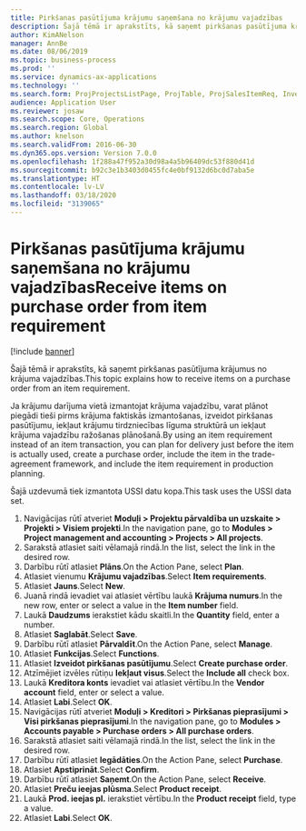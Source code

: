 ```yaml
---
title: Pirkšanas pasūtījuma krājumu saņemšana no krājumu vajadzības
description: Šajā tēmā ir aprakstīts, kā saņemt pirkšanas pasūtījuma krājumus no krājuma vajadzības.
author: KimANelson
manager: AnnBe
ms.date: 08/06/2019
ms.topic: business-process
ms.prod: ''
ms.service: dynamics-ax-applications
ms.technology: ''
ms.search.form: ProjProjectsListPage, ProjTable, ProjSalesItemReq, InventItemIdLookupSimple, PurchCreateFromSalesOrder, VendAccountItemLookup, PurchTable, PurchEditLines
audience: Application User
ms.reviewer: josaw
ms.search.scope: Core, Operations
ms.search.region: Global
ms.author: knelson
ms.search.validFrom: 2016-06-30
ms.dyn365.ops.version: Version 7.0.0
ms.openlocfilehash: 1f288a47f952a30d98a4a5b96409dc53f880d41d
ms.sourcegitcommit: b92c3e1b3403d0455fc4e0bf9132d6bc0d7aba5e
ms.translationtype: HT
ms.contentlocale: lv-LV
ms.lasthandoff: 03/18/2020
ms.locfileid: "3139065"
---
```

# <a name="receive-items-on-purchase-order-from-item-requirement"></a><span data-ttu-id="f65c5-103">Pirkšanas pasūtījuma krājumu saņemšana no krājumu vajadzības</span><span class="sxs-lookup"><span data-stu-id="f65c5-103">Receive items on purchase order from item requirement</span></span>

[!include [banner](../../includes/banner.md)]

<span data-ttu-id="f65c5-104">Šajā tēmā ir aprakstīts, kā saņemt pirkšanas pasūtījuma krājumus no krājuma vajadzības.</span><span class="sxs-lookup"><span data-stu-id="f65c5-104">This topic explains how to receive items on a purchase order from an item requirement.</span></span>

<span data-ttu-id="f65c5-105">Ja krājumu darījuma vietā izmantojat krājuma vajadzību, varat plānot piegādi tieši pirms krājuma faktiskās izmantošanas, izveidot pirkšanas pasūtījumu, iekļaut krājumu tirdzniecības līguma struktūrā un iekļaut krājuma vajadzību ražošanas plānošanā.</span><span class="sxs-lookup"><span data-stu-id="f65c5-105">By using an item requirement instead of an item transaction, you can plan for delivery just before the item is actually used, create a purchase order, include the item in the trade-agreement framework, and include the item requirement in production planning.</span></span> 

<span data-ttu-id="f65c5-106">Šajā uzdevumā tiek izmantota USSI datu kopa.</span><span class="sxs-lookup"><span data-stu-id="f65c5-106">This task uses the USSI data set.</span></span>

1. <span data-ttu-id="f65c5-107">Navigācijas rūtī atveriet **Moduļi > Projektu pārvaldība un uzskaite > Projekti > Visiem projekti**.</span><span class="sxs-lookup"><span data-stu-id="f65c5-107">In the navigation pane, go to **Modules > Project management and accounting > Projects > All projects**.</span></span>
2. <span data-ttu-id="f65c5-108">Sarakstā atlasiet saiti vēlamajā rindā.</span><span class="sxs-lookup"><span data-stu-id="f65c5-108">In the list, select the link in the desired row.</span></span>
3. <span data-ttu-id="f65c5-109">Darbību rūtī atlasiet **Plāns**.</span><span class="sxs-lookup"><span data-stu-id="f65c5-109">On the Action Pane, select **Plan**.</span></span>
4. <span data-ttu-id="f65c5-110">Atlasiet vienumu **Krājumu vajadzības**.</span><span class="sxs-lookup"><span data-stu-id="f65c5-110">Select **Item requirements**.</span></span>
5. <span data-ttu-id="f65c5-111">Atlasiet **Jauns**.</span><span class="sxs-lookup"><span data-stu-id="f65c5-111">Select **New**.</span></span>
6. <span data-ttu-id="f65c5-112">Juanā rindā ievadiet vai atlasiet vērtību laukā **Krājuma numurs**.</span><span class="sxs-lookup"><span data-stu-id="f65c5-112">In the new row, enter or select a value in the **Item number** field.</span></span>
7. <span data-ttu-id="f65c5-113">Laukā **Daudzums** ierakstiet kādu skaitli.</span><span class="sxs-lookup"><span data-stu-id="f65c5-113">In the **Quantity** field, enter a number.</span></span>
8. <span data-ttu-id="f65c5-114">Atlasiet **Saglabāt**.</span><span class="sxs-lookup"><span data-stu-id="f65c5-114">Select **Save**.</span></span>
9. <span data-ttu-id="f65c5-115">Darbību rūtī atlasiet **Pārvaldīt**.</span><span class="sxs-lookup"><span data-stu-id="f65c5-115">On the Action Pane, select **Manage**.</span></span>
10. <span data-ttu-id="f65c5-116">Atlasiet **Funkcijas**.</span><span class="sxs-lookup"><span data-stu-id="f65c5-116">Select **Functions**.</span></span>
11. <span data-ttu-id="f65c5-117">Atlasiet **Izveidot pirkšanas pasūtījumu**.</span><span class="sxs-lookup"><span data-stu-id="f65c5-117">Select **Create purchase order**.</span></span>
12. <span data-ttu-id="f65c5-118">Atzīmējiet izvēles rūtiņu **Iekļaut visus**.</span><span class="sxs-lookup"><span data-stu-id="f65c5-118">Select the **Include all** check box.</span></span>
13. <span data-ttu-id="f65c5-119">Laukā **Kreditora konts** ievadiet vai atlasiet vērtību.</span><span class="sxs-lookup"><span data-stu-id="f65c5-119">In the **Vendor account** field, enter or select a value.</span></span>
14. <span data-ttu-id="f65c5-120">Atlasiet **Labi**.</span><span class="sxs-lookup"><span data-stu-id="f65c5-120">Select **OK**.</span></span>
15. <span data-ttu-id="f65c5-121">Navigācijas rūtī atveriet **Moduļi > Kreditori > Pirkšanas pieprasījumi > Visi pirkšanas pieprasījumi**.</span><span class="sxs-lookup"><span data-stu-id="f65c5-121">In the navigation pane, go to **Modules > Accounts payable > Purchase orders > All purchase orders**.</span></span>
16. <span data-ttu-id="f65c5-122">Sarakstā atlasiet saiti vēlamajā rindā.</span><span class="sxs-lookup"><span data-stu-id="f65c5-122">In the list, select the link in the desired row.</span></span>
17. <span data-ttu-id="f65c5-123">Darbību rūtī atlasiet **Iegādāties**.</span><span class="sxs-lookup"><span data-stu-id="f65c5-123">On the Action Pane, select **Purchase**.</span></span>
18. <span data-ttu-id="f65c5-124">Atlasiet **Apstiprināt**.</span><span class="sxs-lookup"><span data-stu-id="f65c5-124">Select **Confirm**.</span></span>
19. <span data-ttu-id="f65c5-125">Darbību rūtī atlasiet **Saņemt**.</span><span class="sxs-lookup"><span data-stu-id="f65c5-125">On the Action Pane, select **Receive**.</span></span>
20. <span data-ttu-id="f65c5-126">Atlasiet **Preču ieejas plūsma**.</span><span class="sxs-lookup"><span data-stu-id="f65c5-126">Select **Product receipt**.</span></span>
21. <span data-ttu-id="f65c5-127">Laukā **Prod. ieejas pl.** ierakstiet vērtību.</span><span class="sxs-lookup"><span data-stu-id="f65c5-127">In the **Product receipt** field, type a value.</span></span>
22. <span data-ttu-id="f65c5-128">Atlasiet **Labi**.</span><span class="sxs-lookup"><span data-stu-id="f65c5-128">Select **OK**.</span></span>

